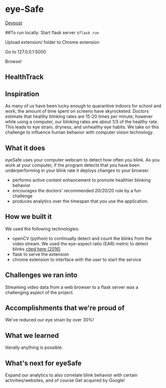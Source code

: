 # eye-Safe
[Devpost](https://devpost.com/software/eyesafe)

##To run locally:
Start flask server
`$flask run`

Upload extension/ folder to Chrome extension

Go to 127.0.0.1:5000

Browse!

## HealthTrack
## Inspiration
As many of us have been lucky enough to quarantine indoors for school and work, the amount of time spent on screens have skyrocketed. Doctors estimate that healthy blinking rates are 15-20 times per minute; however while using a computer, our blinking rates are about 1/3 of the healthy rate. This leads to eye strain, dryness, and unhealthy eye habits. We take on this challenge to influence human behavior with computer vision technology.

## What it does
eyeSafe uses your computer webcam to detect how often you blink. As you work at your computer, if the program detects that you have been underperforming in your blink rate it deploys changes to your browser. 
- performs active content enhancement to promote healthier blinking behavior
- encourages the doctors' recommended 20/20/20 rule by a fun challenge
- produces analytics over the timespan that you use the application. 

## How we built it
We used the following technologies:
- openCV (python) to continually detect and count the blinks from the video stream. We used the eye-aspect ratio (EAR) metric to detect blinks [cited here (2016)](https://vision.fe.uni-lj.si/cvww2016/proceedings/papers/05.pdf)
- flask to serve the extension
- chrome extension to interface with the user to start the service

## Challenges we ran into
Streaming video data from a web browser to a flask server was a challenging aspect of the project. 

## Accomplishments that we're proud of
We've reduced our eye strain by over 30%!

## What we learned
literally anything is possible.

## What's next for eyeSafe
Expand our analytics to also correlate blink behavior with certain activities/websites, and of course
Get acquired by Google!

